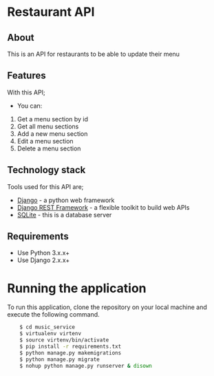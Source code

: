 # Restaurant API
## About
This is an API for restaurants to be able to update their menu 
## Features
With this API;
- You can:
1) Get a menu section by id
2) Get all menu sections 
3) Add a new menu section 
4) Edit a menu section
5) Delete a menu section 
## Technology stack
Tools used for this API are;
- [Django](https://www.djangoproject.com) - a python web framework
- [Django REST Framework](http://www.django-rest-framework.org) - a flexible toolkit to build web APIs
- [SQLite](https://www.sqlite.org/) - this is a database server
## Requirements
- Use Python 3.x.x+
- Use Django 2.x.x+
# Running the application
To run this application, clone the repository on your local machine and execute the following command.
```sh
    $ cd music_service
    $ virtualenv virtenv
    $ source virtenv/bin/activate
    $ pip install -r requirements.txt
    $ python manage.py makemigrations
    $ python manage.py migrate
    $ nohup python manage.py runserver & disown
```
